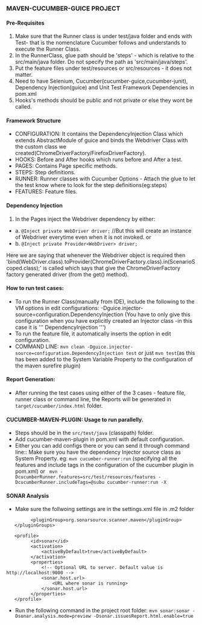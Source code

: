 ### MAVEN-CUCUMBER-GUICE PROJECT

#### Pre-Requisites
1. Make sure that the Runner class is under test/java folder and ends with Test- that is the nomenclature Cucumber follows and understands to execute the Runner Class.
2. In the RunnerClass, glue path should be 'steps' - which is relative to the src/main/java folder. Do not specify the path as 'src/main/java/steps'.
3. Put the feature files under test/resources or src/resources - it does not matter.
4. Need to have Selenium, Cucumber(cucumber-guice,cucumber-junit),
 Dependency Injection(guice) and Unit Test Framework Dependencies in pom.xml
5. Hooks's methods should be public and not private or else they wont be called.
 
#### Framework Structure
- CONFIGURATION: It contains the DependencyInjection Class which extends AbstractModule of guice and binds the 
Webdriver Class with the custom class we created(ChromeDriverFactory/FirefoxDriverFactory).
- HOOKS: Before and After hooks which runs before and After a test.
- PAGES: Contains Page specific methods.
- STEPS: Step definitions.
- RUNNER: Runner classes with Cucumber Options - Attach the glue to let the test know where to look for the step definitions(eg:steps)
- FEATURES: Feature files.

#### Dependency Injection
1. In the Pages inject the Webdriver dependency by either:
-    a. ```@Inject
       private WebDriver driver;``` //But this will create an instance of Webdriver everytime even when it is not invoked.
    or
-    b. ```@Inject
       private Provider<WebDriver> driver;```
           
   Here we are saying that whenever the Webdriver object is required then 'bind(WebDriver.class).toProvider(ChromeDriverFactory.class).in(ScenarioScoped.class);'
   is called which says that give the ChromeDriverFactory factory generated driver (from the get() method).
    
#### How to run test cases:
- To run the Runner Class(manually from IDE), include the following to the VM options in edit configurations: -Dguice.injector-source=configuration.DependencyInjection
(You have to only give this configuration when you have explicitly created an Injector class -in this case it is ''' DependencyInjection ''')
- To run the feature file, it automatically inserts the option in edit configuration.
- COMMAND LINE: ```mvn clean -Dguice.injector-source=configuration.DependencyInjection test``` or just ```mvn test```(as this has been added to the System Variable Property to the 
configuration of the maven surefire plugin)

#### Report Generation:
- After running the test cases using either of the 3 cases - feature file, runner class or command line, the Reports will be generated in ```target/cucumber/index.html``` folder.

#### CUCUMBER-MAVEN-PLUGIN: Usage to run parallelly.
- Steps should be in the ```src/test/java``` (classpath) folder.
- Add cucumber-maven-plugin in pom.xml with default configuration.
- Either you can add configs there or you can send it through command line:: Make sure you have the dependency Injector source class as System Property.
    eg: ``` mvn cucumber-runner:run ``` (specifying all the features and include tags in the configuration of the cucumber plugin in pom.xml) or
    ``` mvn -DcucumberRunner.features=src/test/resources/features -DcucumberRunner.includeTags=@subu cucumber-runner:run -X```

#### SONAR Analysis
- Make sure the follwoing settings are in the settings.xml file in .m2 folder
```<pluginGroups>
         <pluginGroup>org.sonarsource.scanner.maven</pluginGroup>
   </pluginGroups>

   <profile>
         <id>sonar</id>
         <activation>
             <activeByDefault>true</activeByDefault>
         </activation>
         <properties>
             <!-- Optional URL to server. Default value is http://localhost:9000 -->
             <sonar.host.url>
                 <URL where sonar is running>
             </sonar.host.url>
         </properties>
   </profile>
```

- Run the following command in the project root folder: 
```mvn sonar:sonar -Dsonar.analysis.mode=preview -Dsonar.issuesReport.html.enable=true```


